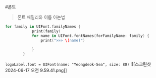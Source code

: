 #폰트

> 폰트 패밀리와 이름 아는법

```swift
for family in UIFont.familyNames {
            print(family)
            for name in UIFont.fontNames(forFamilyName: family) {
                print(">>> \(name)")
                
            }
        }
```

`logoLabel.font = UIFont(name: "Yeongdeok-Sea", size: 80)`
![[스크린샷 2024-06-17 오전 9.59.41.png]]

